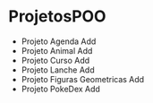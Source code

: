 # ProjetosPOO
- Projeto Agenda Add
- Projeto Animal Add
- Projeto Curso Add
- Projeto Lanche Add
- Projeto Figuras Geometricas Add
- Projeto PokeDex Add
